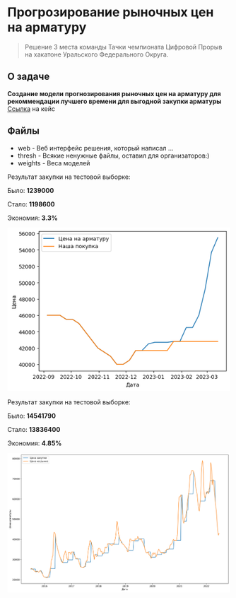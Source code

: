 # Прогрозирование рыночных цен на арматуру

> Решение 3 места команды Тачки чемпионата Цифровой Прорыв на хакатоне Уральского Федерального Округа.

## О задаче
**Создание модели прогнозирования рыночных цен на арматуру для рекоммендации лучшего времени для выгодной закупки арматуры**
[Ссылка](https://drive.google.com/file/d/1clr7TZ-S6eRJreSjCHgDrDiSNoizZxY5/view?usp=share_link) на кейс

## Файлы
-  web - Веб интерфейс решения, который написал ...
- thresh - Всякие ненужные файлы, оставил для организаторов:)
- weights - Веса моделей



Результат закупки на тестовой выборке:

Было: **1239000**

Стало: **1198600**

Экономия: **3.3%**

![alt text](https://github.com/kdimon15/hack_ekb/blob/main/photos/test.png?raw=true)



Результат закупки на тестовой выборке:

Было: **14541790**

Стало: **13836400**

Экономия: **4.85%**

![alt text](https://github.com/kdimon15/hack_ekb/blob/main/photos/train.png?raw=true)